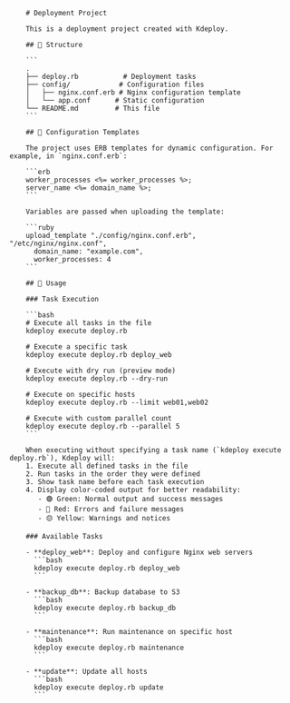         # Deployment Project

        This is a deployment project created with Kdeploy.

        ## 📁 Structure

        ```
        .
        ├── deploy.rb           # Deployment tasks
        ├── config/            # Configuration files
        │   ├── nginx.conf.erb # Nginx configuration template
        │   └── app.conf      # Static configuration
        └── README.md         # This file
        ```

        ## 🔧 Configuration Templates

        The project uses ERB templates for dynamic configuration. For example, in `nginx.conf.erb`:

        ```erb
        worker_processes <%= worker_processes %>;
        server_name <%= domain_name %>;
        ```

        Variables are passed when uploading the template:

        ```ruby
        upload_template "./config/nginx.conf.erb", "/etc/nginx/nginx.conf",
          domain_name: "example.com",
          worker_processes: 4
        ```

        ## 🚀 Usage

        ### Task Execution

        ```bash
        # Execute all tasks in the file
        kdeploy execute deploy.rb

        # Execute a specific task
        kdeploy execute deploy.rb deploy_web

        # Execute with dry run (preview mode)
        kdeploy execute deploy.rb --dry-run

        # Execute on specific hosts
        kdeploy execute deploy.rb --limit web01,web02

        # Execute with custom parallel count
        kdeploy execute deploy.rb --parallel 5
        ```

        When executing without specifying a task name (`kdeploy execute deploy.rb`), Kdeploy will:
        1. Execute all defined tasks in the file
        2. Run tasks in the order they were defined
        3. Show task name before each task execution
        4. Display color-coded output for better readability:
           - 🟢 Green: Normal output and success messages
           - 🔴 Red: Errors and failure messages
           - 🟡 Yellow: Warnings and notices

        ### Available Tasks

        - **deploy_web**: Deploy and configure Nginx web servers
          ```bash
          kdeploy execute deploy.rb deploy_web
          ```

        - **backup_db**: Backup database to S3
          ```bash
          kdeploy execute deploy.rb backup_db
          ```

        - **maintenance**: Run maintenance on specific host
          ```bash
          kdeploy execute deploy.rb maintenance
          ```

        - **update**: Update all hosts
          ```bash
          kdeploy execute deploy.rb update
          ```
